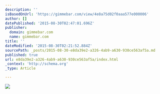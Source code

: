 ```yaml
---
description: ''
isBasedOnUrl: 'https://gimmebar.com/view/4e8a75d02f0aaa577e000006'
author: []
datePublished: '2015-08-30T02:47:01.696Z'
publisher:
  domain: gimmebar.com
  name: gimmebar.com
title: ''
dateModified: '2015-08-30T02:21:52.884Z'
sourcePath: _posts/2015-08-30-e8da39e2-a326-4ab9-a630-930ce563af5a.md
published: true
url: e8da39e2-a326-4ab9-a630-930ce563af5a/index.html
_context: 'http://schema.org'
_type: Article

---
```

![](https://gimmebar-assets.s3.amazonaws.com/4e8a75cff2ab0.jpg)
